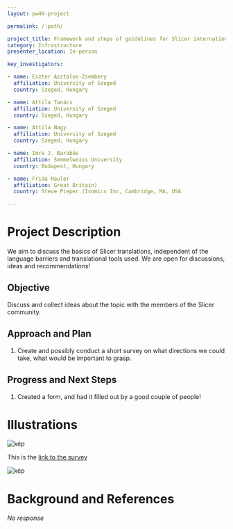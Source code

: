 ```yaml
---
layout: pw40-project

permalink: /:path/

project_title: Framework and steps of guidelines for Slicer internationalization projects
category: Infrastructure
presenter_location: In-person

key_investigators:

- name: Eszter Asztalos-Zsembery
  affiliation: University of Szeged
  country: Szeged, Hungary

- name: Attila Tanács
  affiliation: University of Szeged
  country: Szeged, Hungary

- name: Attila Nagy
  affiliation: University of Szeged
  country: Szeged, Hungary

- name: Imre J. Barabás
  affiliation: Semmelweiss University
  country: Budapest, Hungary

- name: Frida Hauler
  affiliation: Great Britain)
  country: Steve Pieper (Isomics Inc, Cambridge, MA, USA

---
```


# Project Description

<!-- Add a short paragraph describing the project. -->

We aim to discuss the basics of Slicer translations, independent of the language barriers and translational tools used.
We are open for discussions, ideas and recommendations!

## Objective

<!-- Describe here WHAT you would like to achieve (what you will have as end result). -->

Discuss and collect ideas about the topic with the members of the Slicer community.

## Approach and Plan

<!-- Describe here HOW you would like to achieve the objectives stated above. -->

1.  Create and possibly conduct a short survey on what directions we could take, what would be important to grasp.

## Progress and Next Steps

<!-- Update this section as you make progress, describing of what you have ACTUALLY DONE.
     If there are specific steps that you could not complete then you can describe them here, too. -->

1.  Created a form, and had it filled out by a good couple of people!

# Illustrations

<!-- Add pictures and links to videos that demonstrate what has been accomplished. -->
![kép](https://github.com/NA-MIC/ProjectWeek/assets/242559/7c4611cf-0a3e-4d40-8efd-67533899fd76)

This is the [link to the survey](https://forms.office.com/pages/responsepage.aspx?id=MQputG9_E068Y92AXThwLNqIaLm_1KxNh48F9SJl0cVUQURLMERSVEdZMTNYWVpYMlYzUERUTUk2Ni4u)

![kép](https://github.com/NA-MIC/ProjectWeek/assets/242559/9c3178b3-1029-4eb6-bb8f-05974bc02a6a)


# Background and References

<!-- If you developed any software, include link to the source code repository.
     If possible, also add links to sample data, and to any relevant publications. -->

*No response*
